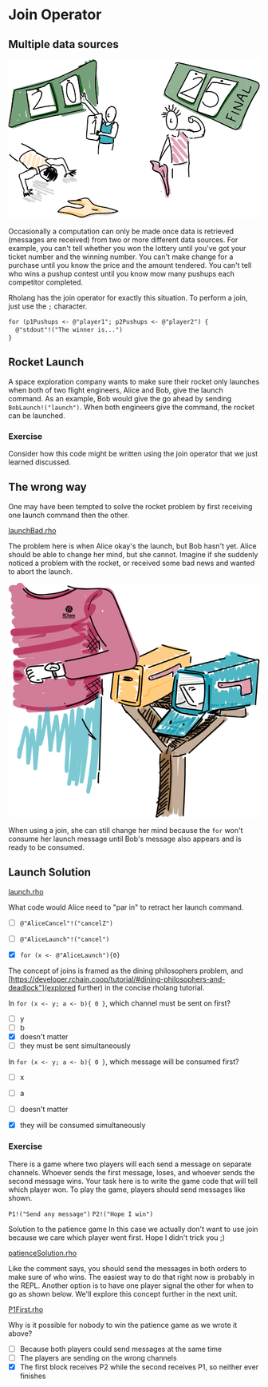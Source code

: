 # Join Operator
## Multiple data sources

![In general, the winner of this pushup competition can't be determined until both participants are finished.](pushups.png)

Occasionally a computation can only be made once data is retrieved (messages are received) from two or more different data sources. For example, you can't tell whether you won the lottery until you've got your ticket number and the winning number. You can't make change for a purchase until you know the price and the amount tendered. You can't tell who wins a pushup contest until you know mow many pushups each competitor completed.

Rholang has the join operator for exactly this situation. To perform a join, just use the `;` character.

```
for (p1Pushups <- @"player1"; p2Pushups <- @"player2") {
  @"stdout"!("The winner is...")
}
```



## Rocket Launch

A space exploration company wants to make sure their rocket only launches when both of two flight engineers, Alice and Bob, give the launch command. As an example, Bob would give the go ahead by sending `BobLaunch!("launch")`. When both engineers give the command, the rocket can be launched.

### Exercise
Consider how this code might be written using the join operator that we just learned discussed.


## The wrong way

One may have been tempted to solve the rocket problem by first receiving one launch command then the other.

[launchBad.rho](launchBad.rho)

The problem here is when Alice okay's the launch, but Bob hasn't yet. Alice should be able to change her mind, but she cannot. Imagine if she suddenly noticed a problem with the rocket, or received some bad news and wanted to abort the launch.

![No use in grabbing just one set of mail. Might as well wait until the second set](join.png)

When using a join, she can still change her mind because the `for` won't consume her launch message until Bob's message also appears and is ready to be consumed.

## Launch Solution

[launch.rho](launch.rho)

What code would Alice need to "par in" to retract her launch command.
- [ ] `@"AliceCancel"!("cancelZ")`
- [ ] `@"AliceLaunch"!("cancel")`
- [x] `for (x <- @"AliceLaunch"){0}`


The concept of joins is framed as the dining philosophers problem, and [https://developer.rchain.coop/tutorial/#dining-philosophers-and-deadlock"](explored further) in the concise rholang tutorial.



In `for (x <- y; a <- b){ 0 }`, which channel must be sent on first?
- [ ] y
- [ ] b
- [x] doesn't matter
- [ ] they must be sent simultaneously

In `for (x <- y; a <- b){ 0 }`, which message will be consumed first?
- [ ] x
- [ ] a
- [ ] doesn't matter
- [x] they will be consumed simultaneously



### Exercise
There is a game where two players will each send a message on separate channels. Whoever sends the first message, loses, and whoever sends the second message wins. Your task here is to write the game code that will tell which player won. To play the game, players should send messages like shown.

`P1!("Send any message")`
`P2!("Hope I win")`



Solution to the patience game
In this case we actually don't want to use join because we care which player went first. Hope I didn't trick you ;)

[patienceSolution.rho](patienceSolution.rho)

Like the comment says, you should send the messages in both orders to make sure of who wins. The easiest way to do that right now is probably in the REPL. Another option is to have one player signal the other for when to go as shown below. We'll explore this concept further in the next unit.

[P1First.rho](P1First.rho)

Why is it possible for nobody to win the patience game as we wrote it above?
- [ ] Because both players could send messages at the same time
- [ ] The players are sending on the wrong channels
- [x] The first block receives P2 while the second receives P1, so neither ever finishes

